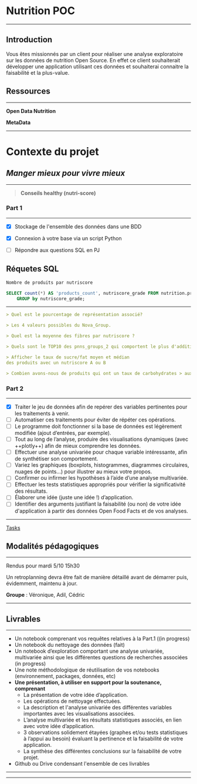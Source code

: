 # Nutrition POC

---

## Introduction

Vous êtes missionnés par un client pour réaliser une analyse exploratoire sur les données de nutrition Open Source. En effet ce client souhaiterait développer une application utilisant ces données et souhaiterai connaitre la faisabilité et la plus-value.

## Ressources

---

[](https://static.openfoodfacts.org/data/en.openfoodfacts.org.products.csv)

**Open Data Nutrition** 

[](https://world.openfoodfacts.org/data/data-fields.txt)

**MetaData**

---

# Contexte du projet

## *Manger mieux pour vivre mieux*

---

> **Conseils healthy (nutri-score)**
> 

### Part 1

---

- [x]  Stockage de l'ensemble des données dans une BDD
- [x]  Connexion à votre base via un script Python
- [ ]  Répondre aux questions SQL en PJ
    
    

## Réquetes SQL

```sql
Nombre de produits par nutriscore

SELECT count(*) AS 'products_count', nutriscore_grade FROM nutrition.products
	GROUP by nutriscore_grade;
```

---

```markdown
> Quel est le pourcentage de représentation associé?

> Les 4 valeurs possibles du Nova_Group.

> Quel est la moyenne des fibres par nutriscore ?

> Quels sont le TOP10 des pnns_groups_2 qui comportent le plus d'additifs

> Afficher le taux de sucre/fat moyen et médian
des produits avec un nutriscore A ou B

> Combien avons-nous de produits qui ont un taux de carbohydrates > aux sucres
```

### Part 2

---

- [x]  Traiter le jeu de données afin de repérer des variables pertinentes pour les traitements à venir.
- [ ]  Automatiser ces traitements pour éviter de répéter ces opérations.
- [ ]  Le programme doit fonctionner si la base de données est légèrement modifiée (ajout d’entrées, par exemple).
- [ ]  Tout au long de l’analyse, produire des visualisations dynamiques (avec ++plotly++) afin de mieux comprendre les données.
- [ ]  Effectuer une analyse univariée pour chaque variable intéressante, afin de synthétiser son comportement.
- [ ]  Variez les graphiques (boxplots, histogrammes, diagrammes circulaires, nuages de points…) pour illustrer au mieux votre propos.
- [ ]  Confirmer ou infirmer les hypothèses à l’aide d’une analyse multivariée.
- [ ]  Effectuer les tests statistiques appropriés pour vérifier la significativité des résultats.
- [ ]  Élaborer une idée (juste une idée !) d’application.
- [ ]  Identifier des arguments justifiant la faisabilité (ou non) de votre idée d'application à partir des données Open Food Facts et de vos analyses.

---

[Tasks](https://www.notion.so/9f8dbbc153804e25923c0429429c1ab3)

## **Modalités pédagogiques**

---

Rendus pour mardi 5/10 15h30

Un retroplanning devra être fait de manière détaillé avant de démarrer puis, évidemment, maintenu à jour.

**Groupe** : Véronique, Adil, Cédric

---

## Livrables

---

- Un notebook comprenant vos requêtes relatives à la Part.1 ((in progress)
- Un notebook du nettoyage des données (fait)
- Un notebook d’exploration comportant une analyse univariée, multivariée ainsi que les différentes questions de recherches associées (in progress)
- Une note méthodologique de réutilisation de vos notebooks (environnement, packages, données, etc)
- **Une présentation, à utiliser en support pour la soutenance, comprenant**
    - La présentation de votre idée d’application.
    - Les opérations de nettoyage effectuées.
    - La description et l'analyse univariée des différentes variables importantes avec les visualisations associées.
    - L’analyse multivariée et les résultats statistiques associés, en lien avec votre idée d’application.
    - 3 observations solidement étayées (graphes et/ou tests statistiques à l’appui au besoin) évaluant la pertinence et la faisabilité de votre application.
    - La synthèse des différentes conclusions sur la faisabilité de votre projet.
- Github ou Drive condensant l'ensemble de ces livrables

---

---
